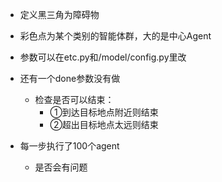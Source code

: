 - 定义黑三角为障碍物
- 彩色点为某个类别的智能体群，大的是中心Agent
- 参数可以在etc.py和/model/config.py里改

 
- 还有一个done参数没有做
  - 检查是否可以结束：
    - ①到达目标地点附近则结束
    - ②超出目标地点太远则结束  
- 每一步执行了100个agent
  - 是否会有问题

